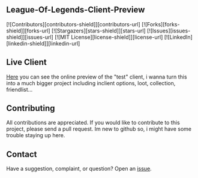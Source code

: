 ## League-Of-Legends-Client-Preview

[![Contributors][contributors-shield]][contributors-url]
[![Forks][forks-shield]][forks-url]
[![Stargazers][stars-shield]][stars-url]
[![Issues][issues-shield]][issues-url]
[![MIT License][license-shield]][license-url]
[![LinkedIn][linkedin-shield]][linkedin-url]


## Live Client

[Here](https://whiteasvoid.github.io/league-client/) you can see the online preview of the "test" client, i wanna turn this into a much bigger project including inclient options, loot, collection, friendlist...

## Contributing
All contributions are appreciated.
If you would like to contribute to this project, please send a pull request.
Im new to github so, i might have some trouble staying up here.

## Contact
Have a suggestion, complaint, or question? Open an [issue](https://github.com/whiteasvoid/league-client/issues).
